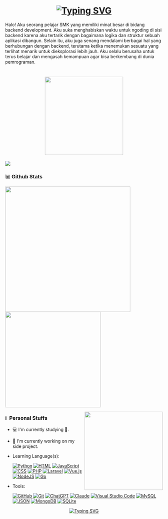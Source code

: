 <h1 align="center">
	<a href="https://git.io/typing-svg"><img src="https://readme-typing-svg.demolab.com?font=Fira+Code&weight=500&size=30&pause=1000&color=FFFFFF&center=true&vCenter=true&width=435&lines=%F0%9F%91%8B+Hello%2C+I'm+Rev" alt="Typing SVG" /></a>
</h1>
Halo! Aku seorang pelajar SMK yang memiliki minat besar di bidang backend development. Aku suka menghabiskan waktu untuk ngoding di sisi backend karena aku tertarik dengan bagaimana logika dan struktur sebuah aplikasi dibangun. Selain itu, aku juga senang mendalami berbagai hal yang berhubungan dengan backend, terutama ketika menemukan sesuatu yang terlihat menarik untuk dieksplorasi lebih jauh. Aku selalu berusaha untuk terus belajar dan mengasah kemampuan agar bisa berkembang di dunia pemrograman.

<h1 align="center">
  <img src="https://telegra.ph/file/a673fe9f094ba1add1883.gif" width="250"/> <br />
</h1>

[<img src="[https://img.shields.io/badge/instagram-%23E4405F.svg?&style=for-the-badge&logo=instagram&logoColor=white](https://camo.githubusercontent.com/aa9359eb35f92d11bb47bff9b17b39bb9a04fc3003ff6b9b9a87ff2f8e63f390/68747470733a2f2f696d672e736869656c64732e696f2f62616467652f2d4769742d626c61636b3f7374796c653d666c61742d737175617265266c6f676f3d676974)">](https://instagram.com/noru.cc)
### 📊 Github Stats

<p>
  <img src="https://github-readme-stats.vercel.app/api?username=RevAnjay&show_icons=true&theme=algolia&bg_color=00000000" width="400"/> 
  <img src="https://github-readme-stats.vercel.app/api/top-langs/?username=RevAnjay&layout=compact&theme=algolia&bg_color=00000000" width="305"/>
</p>

<img src="https://user-images.githubusercontent.com/10260230/93533501-53aa0d80-f943-11ea-90d1-e6e70eca2e29.gif" align="right" width="250"/>

### ℹ &nbsp;Personal Stuffs
- 💻 I'm currently studying 🚀.
- 🔭 I'm currently working on my side project.
- Learning Language(s): &nbsp;

	[![Python](https://img.shields.io/badge/Python-3776AB?logo=python&logoColor=fff)](#) [![HTML](https://img.shields.io/badge/HTML-%23E34F26.svg?logo=html5&logoColor=white)](#) [![JavaScript](https://img.shields.io/badge/JavaScript-F7DF1E?logo=javascript&logoColor=000)](#) [![CSS](https://img.shields.io/badge/CSS-639?logo=css&logoColor=fff)](#) [![PHP](https://img.shields.io/badge/php-%23777BB4.svg?&logo=php&logoColor=white)](#) [![Laravel](https://img.shields.io/badge/Laravel-%23FF2D20.svg?logo=laravel&logoColor=white)](#) [![Vue.js](https://img.shields.io/badge/Vue.js-4FC08D?logo=vuedotjs&logoColor=fff)](#) [![NodeJS](https://img.shields.io/badge/Node.js-6DA55F?logo=node.js&logoColor=white)](#) [![Go](https://img.shields.io/badge/Go-%2300ADD8.svg?&logo=go&logoColor=white)](#)
- Tools: &nbsp;
  
  [![GitHub](https://img.shields.io/badge/GitHub-%23121011.svg?logo=github&logoColor=white)](#) [![Git](https://img.shields.io/badge/Git-F05032?logo=git&logoColor=fff)](#) [![ChatGPT](https://img.shields.io/badge/ChatGPT-74aa9c?logo=openai&logoColor=white)](#) [![Claude](https://img.shields.io/badge/Claude-D97757?logo=claude&logoColor=fff)](#) [![Visual Studio Code](https://custom-icon-badges.demolab.com/badge/Visual%20Studio%20Code-0078d7.svg?logo=vsc&logoColor=white)](#) [![MySQL](https://img.shields.io/badge/MySQL-4479A1?logo=mysql&logoColor=fff)](#) [![JSON](https://img.shields.io/badge/JSON-000?logo=json&logoColor=fff)](#) [![MongoDB](https://img.shields.io/badge/MongoDB-%234ea94b.svg?logo=mongodb&logoColor=white)](#) [![SQLite](https://img.shields.io/badge/SQLite-%2307405e.svg?logo=sqlite&logoColor=white)](#)

<div align="center">
  <a href="https://git.io/typing-svg">
    <img src="https://readme-typing-svg.demolab.com?font=Google+Sans&weight=600&size=24&pause=1000&color=63A4FF&center=true&vCenter=true&width=435&lines=Thanks+for+visiting!+%F0%9F%91%8B;Let's+code+and+learn+together!+%F0%9F%9A%80" alt="Typing SVG" />
  </a>
</div>
